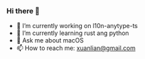 ### Hi there 👋
[](https://upic.steveshi.eu.org/upic/mona-whisper.gif)
- 🔭 I’m currently working on l10n-anytype-ts
- 🌱 I’m currently learning rust ang python
- 💬 Ask me about macOS
- 📫 How to reach me: xuanlian@gmail.com
